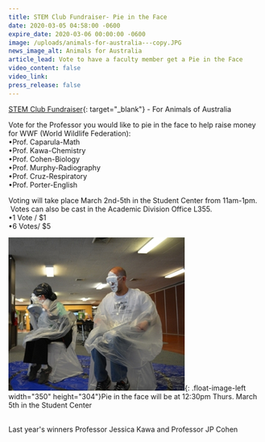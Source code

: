 ```yaml
---
title: STEM Club Fundraiser- Pie in the Face
date: 2020-03-05 04:58:00 -0600
expire_date: 2020-03-06 00:00:00 -0600
image: /uploads/animals-for-australia---copy.JPG
news_image_alt: Animals for Australia
article_lead: Vote to have a faculty member get a Pie in the Face
video_content: false
video_link:
press_release: false
---
```


[STEM Club Fundraiser](http://www.kcc.edu/students/studentlife/Documents/STEM-2020-Fundraiser.pdf){: target="_blank"} - For Animals of Australia

Vote for the Professor you would like to pie in the face to help raise money for WWF (World Wildlife Federation):<br>•Prof. Caparula-Math<br>•Prof. Kawa-Chemistry<br>•Prof. Cohen-Biology<br>•Prof. Murphy-Radiography<br>•Prof. Cruz-Respiratory<br>•Prof. Porter-English

Voting will take place March 2nd-5th in the Student Center from 11am-1pm. &nbsp;Votes can also be cast in the Academic Division Office L355.<br>•1 Vote / $1<br>•6 Votes/ $5

![](/uploads/pie-in-the-face---copy-1.JPG){: .float-image-left width="350" height="304"}Pie in the face will be at 12:30pm Thurs. March 5th in the Student Center<br>&nbsp;

Last year's winners Professor Jessica Kawa and Professor JP Cohen